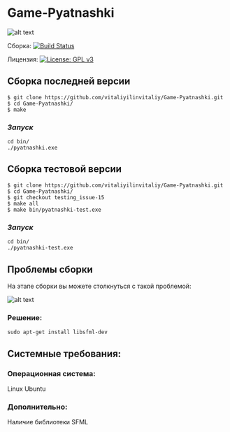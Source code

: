 # Game-Pyatnashki

![alt text](https://pp.userapi.com/c851332/v851332731/128b64/TL0o-G8mpZ0.jpg)

Сборка: [![Build Status](https://travis-ci.org/vitaliyilinvitaliy/Game-Pyatnashki.svg?branch=Beta_version)](https://travis-ci.org/vitaliyilinvitaliy/Game-Pyatnashki)

Лицензия:  [![License: GPL v3](https://img.shields.io/badge/License-GPLv3-blue.svg)](https://www.gnu.org/licenses/gpl-3.0)
## **Сборка последней версии**

```
$ git clone https://github.com/vitaliyilinvitaliy/Game-Pyatnashki.git
$ cd Game-Pyatnashki/
$ make 
```
### *Запуск*
```
cd bin/
./pyatnashki.exe
```
## **Сборка тестовой версии**

```
$ git clone https://github.com/vitaliyilinvitaliy/Game-Pyatnashki.git
$ cd Game-Pyatnashki/
$ git checkout testing_issue-15
$ make all
$ make bin/pyatnashki-test.exe
```
### *Запуск*

```
cd bin/
./pyatnashki-test.exe
```
## **Проблемы сборки**

На этапе сборки вы можете столкнуться с такой проблемой:

![alt text](https://cdn1.savepice.ru/uploads/2019/5/18/87bacc3f223de2bbf81fd706df604c7e-full.jpg)
### Решение:
```
sudo apt-get install libsfml-dev
```
## Системные требования:
 
 ### Операционная система: 
 Linux Ubuntu
### Дополнительно:
Наличие библиотеки SFML

